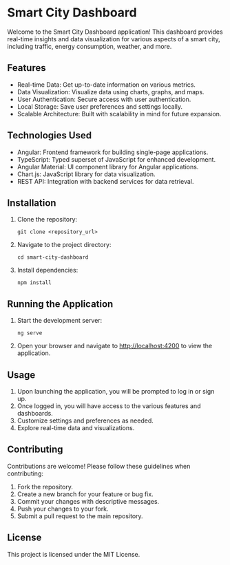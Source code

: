 <body>

<h1>Smart City Dashboard</h1>

<p>Welcome to the Smart City Dashboard application! This dashboard provides real-time insights and data visualization for various aspects of a smart city, including traffic, energy consumption, weather, and more.</p>

<h2>Features</h2>
<ul>
    <li>Real-time Data: Get up-to-date information on various metrics.</li>
    <li>Data Visualization: Visualize data using charts, graphs, and maps.</li>
    <li>User Authentication: Secure access with user authentication.</li>
    <li>Local Storage: Save user preferences and settings locally.</li>
    <li>Scalable Architecture: Built with scalability in mind for future expansion.</li>
</ul>

<h2>Technologies Used</h2>
<ul>
    <li>Angular: Frontend framework for building single-page applications.</li>
    <li>TypeScript: Typed superset of JavaScript for enhanced development.</li>
    <li>Angular Material: UI component library for Angular applications.</li>
    <li>Chart.js: JavaScript library for data visualization.</li>
    <li>REST API: Integration with backend services for data retrieval.</li>
</ul>

<h2>Installation</h2>
<ol>
    <li>Clone the repository:
        <pre><code>git clone &lt;repository_url&gt;</code></pre>
    </li>
    <li>Navigate to the project directory:
        <pre><code>cd smart-city-dashboard</code></pre>
    </li>
    <li>Install dependencies:
        <pre><code>npm install</code></pre>
    </li>
</ol>

<h2>Running the Application</h2>
<ol>
    <li>Start the development server:
        <pre><code>ng serve</code></pre>
    </li>
    <li>Open your browser and navigate to <a href="http://localhost:4200">http://localhost:4200</a> to view the application.</li>
</ol>

<h2>Usage</h2>
<ol>
    <li>Upon launching the application, you will be prompted to log in or sign up.</li>
    <li>Once logged in, you will have access to the various features and dashboards.</li>
    <li>Customize settings and preferences as needed.</li>
    <li>Explore real-time data and visualizations.</li>
</ol>

<h2>Contributing</h2>
<p>Contributions are welcome! Please follow these guidelines when contributing:</p>
<ol>
    <li>Fork the repository.</li>
    <li>Create a new branch for your feature or bug fix.</li>
    <li>Commit your changes with descriptive messages.</li>
    <li>Push your changes to your fork.</li>
    <li>Submit a pull request to the main repository.</li>
</ol>

<h2>License</h2>
<p>This project is licensed under the MIT License.</p>

</body>
